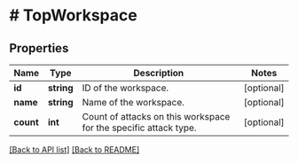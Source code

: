 # # TopWorkspace

## Properties

Name | Type | Description | Notes
------------ | ------------- | ------------- | -------------
**id** | **string** | ID of the workspace. | [optional] 
**name** | **string** | Name of the workspace. | [optional] 
**count** | **int** | Count of attacks on this workspace for the specific attack type. | [optional] 


[[Back to API list]](../../README.md#endpoints) [[Back to README]](../../README.md)
